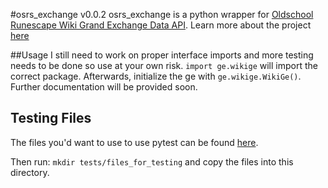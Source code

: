#osrs_exchange v0.0.2
osrs_exchange is a python wrapper for [Oldschool Runescape Wiki Grand Exchange Data API](https://prices.runescape.wiki/osrs/). Learn more about the project [here](https://oldschool.runescape.wiki/w/RuneScape:Real-time_Prices)

##Usage
I still need to work on proper interface imports and more testing needs to be done so use at your own risk.
`import ge.wikige` will import the correct package.
Afterwards, initialize the ge with `ge.wikige.WikiGe()`.
Further documentation will be provided soon.

## Testing Files
The files you'd want to use to use pytest can be found [here](https://www.mediafire.com/folder/jgydulp1rmcl3/files_for_testing).

Then run: `mkdir tests/files_for_testing` and copy the files into this directory.



